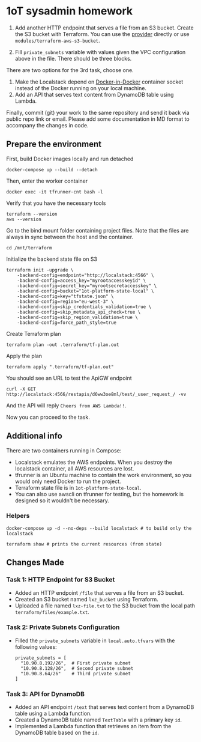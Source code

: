 # 1oT sysadmin homework

1) Add another HTTP endpoint that serves a file from an S3 bucket. Create the S3 bucket with Terraform. You can use the [provider](https://registry.terraform.io/providers/hashicorp/aws/latest/docs/resources/s3_bucket) directly or use `modules/terraform-aws-s3-bucket`.

2) Fill `private_subnets` variable with values given the VPC configuration above in the file. There should be three blocks.

There are two options for the 3rd task, choose one. 

1) Make the Localstack depend on [Docker-in-Docker](https://hub.docker.com/_/docker) container socket instead of the Docker running on your local machine.
2) Add an API that serves text content from DynamoDB table using Lambda.

Finally, commit (git) your work to the same repository and send it back via public repo link or email. Please add some documentation in MD format to accompany the changes in code.

## Prepare the environment

First, build Docker images locally and run detached

    docker-compose up --build --detach

Then, enter the worker container

    docker exec -it tfrunner-cnt bash -l

Verify that you have the necessary tools

    terraform --version
    aws --version

Go to the bind mount folder containing project files. Note that the files are always in sync between the host and the container.

    cd /mnt/terraform

Initialize the backend state file on S3

    terraform init -upgrade \
        -backend-config=endpoint="http://localstack:4566" \
        -backend-config=access_key="myrootaccesskeyid" \
        -backend-config=secret_key="myrootsecretaccesskey" \
        -backend-config=bucket="1ot-platform-state-local" \
        -backend-config=key="tfstate.json" \
        -backend-config=region="eu-west-3" \
        -backend-config=skip_credentials_validation=true \
        -backend-config=skip_metadata_api_check=true \
        -backend-config=skip_region_validation=true \
        -backend-config=force_path_style=true

Create Terraform plan

    terraform plan -out .terraform/tf-plan.out
    
Apply the plan

    terraform apply ".terraform/tf-plan.out"

You should see an URL to test the ApiGW endpoint

    curl -X GET http://localstack:4566/restapis/d6ww3oe8ml/test/_user_request_/ -vv

And the API will reply `Cheers from AWS Lambda!!`.

Now you can proceed to the task.

## Additional info

There are two containers running in Compose:
- Localstack emulates the AWS endpoints. When you destroy the localstack container, all AWS resources are lost.
- tfrunner is an Ubuntu machine to contain the work environment, so you would only need Docker to run the project.
- Terraform state file is in `1ot-platform-state-local`. 
- You can also use awscli on tfrunner for testing, but the homework is designed so it wouldn't be necessary.

### Helpers

    docker-compose up -d --no-deps --build localstack # to build only the localstack

    terraform show # prints the current resources (from state)

## Changes Made

### Task 1: HTTP Endpoint for S3 Bucket
- Added an HTTP endpoint `/file` that serves a file from an S3 bucket.
- Created an S3 bucket named `lxz_bucket` using Terraform.
- Uploaded a file named `lxz-file.txt` to the S3 bucket from the local path `terraform/files/example.txt`.

### Task 2: Private Subnets Configuration
- Filled the `private_subnets` variable in `local.auto.tfvars` with the following values:
  ```hcl
  private_subnets = [
    "10.90.8.192/26",  # First private subnet
    "10.90.8.128/26",  # Second private subnet
    "10.90.8.64/26"    # Third private subnet
  ]
  ```

### Task 3: API for DynamoDB
- Added an API endpoint `/text` that serves text content from a DynamoDB table using a Lambda function.
- Created a DynamoDB table named `TextTable` with a primary key `id`.
- Implemented a Lambda function that retrieves an item from the DynamoDB table based on the `id`.